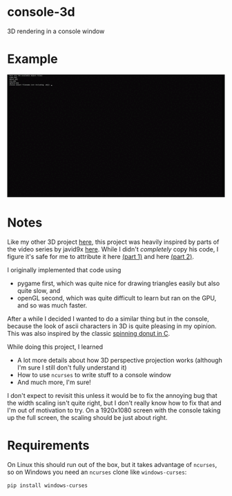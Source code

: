 # console-3d
3D rendering in a console window

# Example
![demonstration](ico-demo.gif)

# Notes
Like my other 3D project [here](https://github.com/tymcgee/3d-render), this project was heavily inspired by parts of the video series by javid9x [here](https://youtu.be/ih20l3pJoeU). While I didn't _completely_ copy his code, I figure it's safe for me to attribute it here [(part 1)](https://github.com/OneLoneCoder/videos/blob/master/OneLoneCoder_olcEngine3D_Part1.cpp) and here [(part 2)](https://github.com/OneLoneCoder/videos/blob/master/OneLoneCoder_olcEngine3D_Part2.cpp).

I originally implemented that code using
- pygame first, which was quite nice for drawing triangles easily but also quite slow, and
- openGL second, which was quite difficult to learn but ran on the GPU, and so was much faster.

After a while I decided I wanted to do a similar thing but in the console, because the look of ascii characters in 3D is quite pleasing in my opinion. This was also inspired by the classic [spinning donut in C](https://www.a1k0n.net/2011/07/20/donut-math.html).

While doing this project, I learned
- A lot more details about how 3D perspective projection works (although I'm sure I still don't fully understand it)
- How to use `ncurses` to write stuff to a console window
- And much more, I'm sure!

I don't expect to revisit this unless it would be to fix the annoying bug that the width scaling isn't quite right, but I don't really know how to fix that and I'm out of motivation to try. On a 1920x1080 screen with the console taking up the full screen, the scaling should be just about right.

# Requirements
On Linux this should run out of the box, but it takes advantage of `ncurses`, so on Windows you need an `ncurses` clone like `windows-curses`:
```
pip install windows-curses
```
